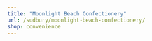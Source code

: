 ```yaml
---
title: "Moonlight Beach Confectionery"
url: /sudbury/moonlight-beach-confectionery/
shop: convenience
---
```

